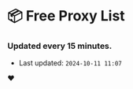 # :package: Free Proxy List
### Updated every 15 minutes.

- Last updated: `2024-10-11 11:07`

:heart:
